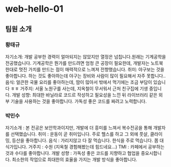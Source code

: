 # web-hello-01

## 팀원 소개

### 황태규
자기소개: 개발 공부한 경력이 얼마되지는 않았지만 열정은 넘칩니다.원래는 기계공학을 전공했습니다. 기계공학은 뭔가를 만드려면 엄청 큰 공장이 필요한데, 개발자는 노트북 한대로 멋진 가치를 만드는 점이 매력적으로 느껴져 전향했습니다.
취미: 야구보는 것을 좋아합니다. 하는 것도 좋아하는데 야구는 장비와 사람이 많이 필요해서 자주 못합니다..
음식: 얼큰한 국물 요리를 좋아하는데, 땀이 많아서 밖에서 먹기에는 조금 부담이 있습니다 ㅎㅎ
거주지: 서울 노원구를 사는데, 지옥철이 무서워서 근처 친구집에 기생 중입니다.
개발 성향: 최대한 바닐라로 코드르 작성하고 필요성을 느낀 뒤 라이브러리 같은 외부 기술을 사용하는 것을 좋아합니다. 가독성 좋은 코드를 짜려고 노력합니다. 


### 박민수
자기소개 : 본 전공은 보안학과이지만, 개발에 더 흥미를 느껴서 복수전공을 통해 개발자를 선택했습니다.
취미 : 운동이 곧 취미입니다. 주로 헬스를 하고 그 외에 풋살, 클라이밍, 등산을 좋아합니다.
음식 : 가리지않고 다 잘 먹습니다. 한식을 주로 먹습니다. 쫌 대식가입니다.
거주지 : 수원 (지옥철 경험해봤는데 힘드네요...)
TMI : 카페에서 공부하는 것과 수다를 좋아합니다.
개발 성향 : 가독성 좋은 코드를 지향하고 협업을 중요시합니다. 최소한의 작업으로 최대한의 효율을 가지는 개발 방식을 좋아합니다.

